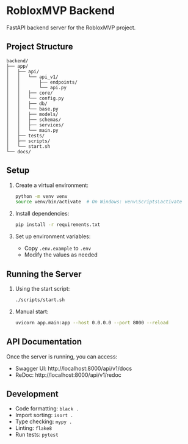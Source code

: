 # RobloxMVP Backend

FastAPI backend server for the RobloxMVP project.

## Project Structure

```
backend/
├── app/
│   ├── api/
│   │   └── api_v1/
│   │       ├── endpoints/
│   │       └── api.py
│   │   ├── core/
│   │   └── config.py
│   │   ├── db/
│   │   └── base.py
│   │   ├── models/
│   │   ├── schemas/
│   │   ├── services/
│   │   └── main.py
│   ├── tests/
│   ├── scripts/
│   └── start.sh
└── docs/
```

## Setup

1. Create a virtual environment:
   ```bash
   python -m venv venv
   source venv/bin/activate  # On Windows: venv\Scripts\activate
   ```

2. Install dependencies:
   ```bash
   pip install -r requirements.txt
   ```

3. Set up environment variables:
   - Copy `.env.example` to `.env`
   - Modify the values as needed

## Running the Server

1. Using the start script:
   ```bash
   ./scripts/start.sh
   ```

2. Manual start:
   ```bash
   uvicorn app.main:app --host 0.0.0.0 --port 8000 --reload
   ```

## API Documentation

Once the server is running, you can access:
- Swagger UI: http://localhost:8000/api/v1/docs
- ReDoc: http://localhost:8000/api/v1/redoc

## Development

- Code formatting: `black .`
- Import sorting: `isort .`
- Type checking: `mypy .`
- Linting: `flake8`
- Run tests: `pytest` 